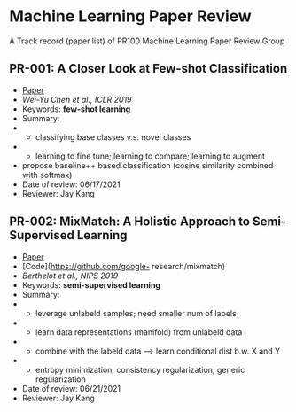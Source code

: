 # Machine Learning Paper Review

A Track record (paper list) of PR100 Machine Learning Paper Review Group

## PR-001: A Closer Look at Few-shot Classification

- [Paper](https://arxiv.org/abs/1904.04232)
- _Wei-Yu Chen et al., ICLR 2019_
- Keywords: **few-shot learning**
- Summary:
- - classifying base classes v.s. novel classes
- - learning to fine tune; learning to compare; learning to augment
- propose baseline++ based classification (cosine similarity combined with softmax)
- Date of review: 06/17/2021
- Reviewer: Jay Kang


## PR-002: MixMatch: A Holistic Approach to Semi-Supervised Learning

- [Paper](https://arxiv.org/abs/1905.02249)
- [Code](https://github.com/google- research/mixmatch)
- _Berthelot et al., NIPS 2019_
- Keywords: **semi-supervised learning**
- Summary:
- - leverage unlabeld samples; need smaller num of labels
- - learn data representations (manifold) from unlabeld data
- - combine with the labeld data --> learn conditional dist b.w. X and Y
- - entropy minimization; consistency regularization; generic regularization
- Date of review: 06/21/2021
- Reviewer: Jay Kang
